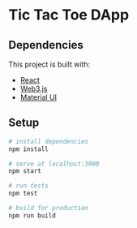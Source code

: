 # Tic Tac Toe DApp

## Dependencies

This project is built with:

- [React](https://reactjs.org/)
- [Web3.js](https://web3js.readthedocs.io/en/1.0/index.html)
- [Material UI](https://material-ui-next.com/)

## Setup

```bash
# install dependencies
npm install

# serve at localhost:3000 
npm start

# run tests
npm test

# build for production
npm run build
```
